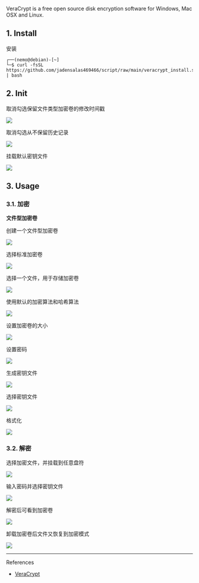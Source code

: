 VeraCrypt is a free open source disk encryption software for Windows, Mac OSX and Linux.

## 1. Install

安装

```
┌──(nemo@debian)-[~]
└─$ curl -fsSL https://github.com/jadensalas469466/script/raw/main/veracrypt_install.sh | bash
```

## 2. Init

取消勾选保留文件类型加密卷的修改时间戳

![](./../../../images/VeraCrypt/%E5%8F%96%E6%B6%88%E5%8B%BE%E9%80%89%E4%BF%9D%E7%95%99%E6%96%87%E4%BB%B6%E7%B1%BB%E5%9E%8B%E5%8A%A0%E5%AF%86%E5%8D%B7%E7%9A%84%E4%BF%AE%E6%94%B9%E6%97%B6%E9%97%B4%E6%88%B3.png)

取消勾选从不保留历史记录

![](./../../../images/VeraCrypt/%E5%8F%96%E6%B6%88%E5%8B%BE%E9%80%89%E4%BB%8E%E4%B8%8D%E4%BF%9D%E7%95%99%E5%8E%86%E5%8F%B2%E8%AE%B0%E5%BD%95.png)

挂载默认密钥文件

![](./../../../images/VeraCrypt/%E6%8C%82%E8%BD%BD%E9%BB%98%E8%AE%A4%E5%AF%86%E9%92%A5%E6%96%87%E4%BB%B6.png)

## 3. Usage

### 3.1. 加密

**文件型加密卷**

创建一个文件型加密卷

![](./../../../images/VeraCrypt/%E5%88%9B%E5%BB%BA%E4%B8%80%E4%B8%AA%E6%96%87%E4%BB%B6%E5%9E%8B%E5%8A%A0%E5%AF%86%E5%8D%B7.png)

选择标准加密卷

![](./../../../images/VeraCrypt/%E9%80%89%E6%8B%A9%E6%A0%87%E5%87%86%E5%8A%A0%E5%AF%86%E5%8D%B7.png)

选择一个文件，用于存储加密卷

![](./../../../images/VeraCrypt/%E9%80%89%E6%8B%A9%E4%B8%80%E4%B8%AA%E6%96%87%E4%BB%B6%EF%BC%8C%E7%94%A8%E4%BA%8E%E5%AD%98%E5%82%A8%E5%8A%A0%E5%AF%86%E5%8D%B7.png)

使用默认的加密算法和哈希算法

![](./../../../images/VeraCrypt/%E4%BD%BF%E7%94%A8%E9%BB%98%E8%AE%A4%E7%9A%84%E5%8A%A0%E5%AF%86%E7%AE%97%E6%B3%95%E5%92%8C%E5%93%88%E5%B8%8C%E7%AE%97%E6%B3%95.png)

设置加密卷的大小

![](./../../../images/VeraCrypt/%E8%AE%BE%E7%BD%AE%E5%8A%A0%E5%AF%86%E5%8D%B7%E7%9A%84%E5%A4%A7%E5%B0%8F.png)

设置密码

![](./../../../images/VeraCrypt/%E8%AE%BE%E7%BD%AE%E5%AF%86%E7%A0%81.png)

生成密钥文件

![](./../../../images/VeraCrypt/%E7%94%9F%E6%88%90%E5%AF%86%E9%92%A5%E6%96%87%E4%BB%B6.png)

选择密钥文件

![](./../../../images/VeraCrypt/%E9%80%89%E6%8B%A9%E5%AF%86%E9%92%A5%E6%96%87%E4%BB%B6.png)

格式化

![](./../../../images/VeraCrypt/%E6%A0%BC%E5%BC%8F%E5%8C%96.png)

### 3.2. 解密

选择加密文件，并挂载到任意盘符

![](./../../../images/VeraCrypt/%E9%80%89%E6%8B%A9%E5%8A%A0%E5%AF%86%E6%96%87%E4%BB%B6%EF%BC%8C%E5%B9%B6%E6%8C%82%E8%BD%BD%E5%88%B0%E4%BB%BB%E6%84%8F%E7%9B%98%E7%AC%A6.png)

输入密码并选择密钥文件

![](./../../../images/VeraCrypt/%E8%BE%93%E5%85%A5%E5%AF%86%E7%A0%81%E5%B9%B6%E9%80%89%E6%8B%A9%E5%AF%86%E9%92%A5%E6%96%87%E4%BB%B6.png)

解密后可看到加密卷

![](./../../../images/VeraCrypt/%E8%A7%A3%E5%AF%86%E5%90%8E%E5%8F%AF%E7%9C%8B%E5%88%B0%E5%8A%A0%E5%AF%86%E5%8D%B7.png)

卸载加密卷后文件又恢复到加密模式

![](./../../../images/VeraCrypt/%E5%8D%B8%E8%BD%BD%E5%8A%A0%E5%AF%86%E5%8D%B7%E5%90%8E%E6%96%87%E4%BB%B6%E5%8F%88%E6%81%A2%E5%A4%8D%E5%88%B0%E5%8A%A0%E5%AF%86%E6%A8%A1%E5%BC%8F.png)

---

References

- [VeraCrypt](https://veracrypt.io/en/Home.html)
